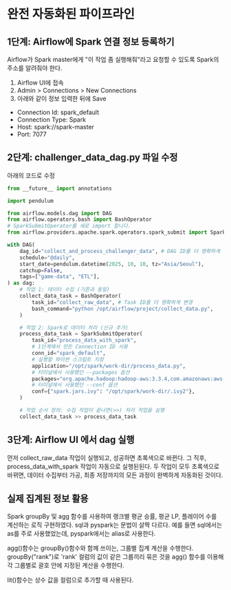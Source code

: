 # 완전 자동화된 파이프라인

## 1단계: Airflow에 Spark 연결 정보 등록하기
Airflow가 Spark master에게 "이 작업 좀 실행해줘"라고 요청할 수 있도록 Spark의 주소를 알려줘야 한다.

1. Airflow UI에 접속
2. Admin > Connections > New Connections
3. 아래와 같이 정보 입력한 뒤에 Save
- Connection Id: spark_default
- Connection Type: Spark
- Host: spark://spark-master
- Port: 7077

## 2단계: challenger_data_dag.py 파일 수정
아래의 코드로 수정
```python
from __future__ import annotations

import pendulum

from airflow.models.dag import DAG
from airflow.operators.bash import BashOperator
# SparkSubmitOperator를 새로 import 합니다.
from airflow.providers.apache.spark.operators.spark_submit import SparkSubmitOperator

with DAG(
    dag_id="collect_and_process_challenger_data", # DAG ID를 더 명확하게 변경
    schedule="@daily",
    start_date=pendulum.datetime(2025, 10, 10, tz="Asia/Seoul"),
    catchup=False,
    tags=["game-data", "ETL"],
) as dag:
    # 작업 1: 데이터 수집 (기존과 동일)
    collect_data_task = BashOperator(
        task_id="collect_raw_data", # Task ID를 더 명확하게 변경
        bash_command="python /opt/airflow/project/collect_data.py",
    )

    # 작업 2: Spark로 데이터 처리 (신규 추가)
    process_data_task = SparkSubmitOperator(
        task_id="process_data_with_spark",
        # 1단계에서 만든 Connection ID 사용
        conn_id="spark_default",
        # 실행할 파이썬 스크립트 지정
        application="/opt/spark/work-dir/process_data.py",
        # 터미널에서 사용했던 --packages 옵션
        packages="org.apache.hadoop:hadoop-aws:3.3.4,com.amazonaws:aws-java-sdk-bundle:1.12.262",
        # 터미널에서 사용했던 --conf 옵션
        conf={"spark.jars.ivy": "/opt/spark/work-dir/.ivy2"},
    )

    # 작업 순서 정의: 수집 작업이 끝나면(>>) 처리 작업을 실행
    collect_data_task >> process_data_task
```

## 3단계: Airflow UI 에서 dag 실행
먼저 collect_raw_data 작업이 실행되고, 성공하면 초록색으로 바뀐다.
그 직후, process_data_with_spark 작업이 자동으로 실행된된다.
두 작업이 모두 초록색으로 바뀌면, 데이터 수집부터 가공, 최종 저장까지의 모든 과정이 완벽하게 자동화된 것이다.


## 실제 집계된 정보 활용
Spark groupBy 및 agg 함수를 사용하여 랭크별 평균 승률, 평균 LP, 플레이어 수를 계산하는 로직 구현하였다.
sql과 pyspark는 문법이 살짝 다르다. 
예를 들면 sql에서는 as를 주로 사용했었는데, pyspark에서는 alias로 사용한다.

agg()함수는 groupBy()함수와 함께 쓰이는, 그룹별 집계 계산을 수행한다.
groupBy("rank")로 'rank' 컬럼의 값이 같은 그룹끼리 묶은 것을
agg() 함수를 이용해 각 그룹별로 괄호 안에 지정된 계산을 수행한다.

lit()함수는 상수 값을 컬럼으로 추가할 때 사용된다.